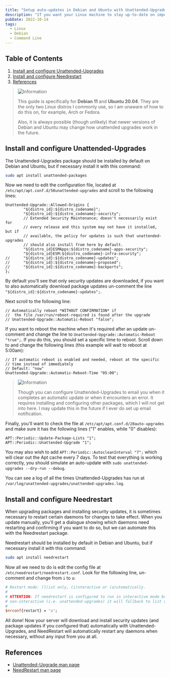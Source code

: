 ```yaml
---
title: "Setup auto-updates in Debian and Ubuntu with Unattended-Upgrades and NeedRestart"
description: "If you want your Linux machine to stay up-to-date on important security updates, but you don't want to SSH into it all the time to run updates and would rather set it and forget it, this is the way."
pubDate: 2022-10-14
tags:
  - Linux
  - Debian
  - Command Line
---
```


## Table of Contents

1. [Install and configure Unattended-Upgrades](#unattended)
2. [Install and configure Needrestart](#needrestart)
3. [References](#ref)

> <img src="/assets/info.svg" class="info" loading="lazy" decoding="async" alt="Information">
>
> This guide is specifically for **Debian 11** and **Ubuntu 20.04**. They are the only two Linux distros I commonly use, so I am unaware of how to do this on, for example, Arch or Fedora.
> 
> Also, it is always possible (though unlikely) that newer versions of Debian and Ubuntu may change how unattended upgrades work in the future.

<div id='unattended'/>

## Install and configure Unattended-Upgrades

The Unattended-Upgrades package should be installed by default on Debian and Ubuntu, but if necessary install it with this command:

```bash
sudo apt install unattended-packages
```

Now we need to edit the configuration file, located at `/etc/apt/apt.conf.d/50unattended-upgrades` and scroll to the following lines:

```clike
Unattended-Upgrade::Allowed-Origins {
        "${distro_id}:${distro_codename}";
        "${distro_id}:${distro_codename}-security";
        // Extended Security Maintenance; doesn't necessarily exist for
        // every release and this system may not have it installed, but if
        // available, the policy for updates is such that unattended-upgrades
        // should also install from here by default.
        "${distro_id}ESMApps:${distro_codename}-apps-security";
        "${distro_id}ESM:${distro_codename}-infra-security";
//      "${distro_id}:${distro_codename}-updates";
//      "${distro_id}:${distro_codename}-proposed";
//      "${distro_id}:${distro_codename}-backports";
};
```

By default you'll see that only security updates are downloaded, if you want to also automatically download package updates un-comment the line `"${distro_id}:${distro_codename}-updates";`.

Next scroll to the following line:

```clike
// Automatically reboot *WITHOUT CONFIRMATION* if
//  the file /var/run/reboot-required is found after the upgrade
// Unattended-Upgrade::Automatic-Reboot "false";
```

If you want to reboot the machine when it's required after an update un-comment and change the line to `Unattended-Upgrade::Automatic-Reboot "true";`. If you do this, you should set a specific time to reboot. Scroll down to and change the following lines (this example will wait to reboot at 5:00am):

```clike
// If automatic reboot is enabled and needed, reboot at the specific
// time instead of immediately
// Default: "now"
Unattended-Upgrade::Automatic-Reboot-Time "05:00";
```

> <img src="/assets/info.svg" class="info" loading="lazy" decoding="async" alt="Information">
>
> Though you can configure Unattended-Upgrades to email you when it completes an automatic update or when it encounters an error. It requires installing and configuring other packages, which I will not get into here. I may update this in the future if I ever do set up email notification.

Finally, you'll want to check the file at `/etc/apt/apt.conf.d/20auto-upgrades` and make sure it has the following lines ("1" enables, while "0" disables):

```clike
APT::Periodic::Update-Package-Lists "1";
APT::Periodic::Unattended-Upgrade "1";
```

You may also wish to add `APT::Periodic::AutocleanInterval "7";` which will clear out the Apt cache every 7 days. To test that everything is working correctly, you should simulate an auto-update with `sudo unattended-upgrades --dry-run --debug`.

You can see a log of all the times Unattended-Upgrades has run at `/var/log/unattended-upgrades/unattended-upgrades.log`.

<div id='needrestart'/>

## Install and configure Needrestart

When upgrading packages and installing security updates, it is sometimes necessary to restart certain daemons for changes to take effect. When you update manually, you'll get a dialogue showing which daemons need restarting and confirming if you want to do so, but we can automate this with the Needrestart package.

Needrestart should be installed by default in Debian and Ubuntu, but if necessary install it with this command:

```bash
sudo apt install needrestart
```

Now all we need to do is edit the config file at `/etc/needrestart/needrestart.conf`. Look for the following line, un-comment and change from `i` to `a`:

```perl
# Restart mode: (l)ist only, (i)nteractive or (a)utomatically.
#
# ATTENTION: If needrestart is configured to run in interactive mode but is run
# non-interactive (i.e. unattended-upgrades) it will fallback to list only mode.
#
$nrconf{restart} = 'a';
```

All done! Now your server will download and install security updates (and package updates if you configured that) automatically with Unattended-Upgrades, and NeedRestart will automatically restart any daemons when necessary, without any input from you at all.

## References

- <a href="https://manpages.debian.org/bullseye/unattended-upgrades/unattended-upgrades.8.en.html" target="_blank">Unattended-Upgrade man page</a>
- <a href="https://manpages.debian.org/bullseye/needrestart/needrestart.1.en.html">NeedRestart man page</a>
